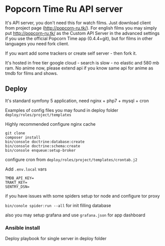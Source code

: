# Popcorn Time Ru API server

It's API server, you don't need this for watch films. Just download client from project page (http://popcorn-ru.tk/).
For english films you may simply put http://popcorn-ru.tk/ as the Custom API Server in the advanced settings
if you use the official Popcorn Time app (0.4.4+git), but for films in other languages you need fork client.

If you want add some trackers or create self server - then fork it.

It's hosted in free tier google cloud - search is slow - no elastic and 580 mb ram.
No anime now, please extend api if you know same api for anime as tmdb for films and shows.

## Deploy

It's standard symfony 5 application, need nginx + php7 + mysql + cron

Examples of config files you may found in deploy folder `deploy/roles/project/templates`

Highly recommended configure nginx cache

```
git clone
composer install
bin/console doctrine:database:create
bin/console doctrine:schema:create
bin/console enqueue:setup-broker
```

configure cron from `deploy/roles/project/templates/crontab.j2`

Add `.env.local` vars
```
TMDB_API_KEY=
TRAKT_KEY=
SENTRY_DSN=
```

if you have issues with some spiders setup tor node and configure tor proxy

``` bin/conole spider:run --all ``` for init filling database

also you may setup grafana and use `grafana.json` for app dashboard

### Ansible install

Deploy playbook for single server in deploy folder
